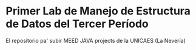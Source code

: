 # Primer Lab de Manejo de Estructura de Datos del Tercer Período
El repositorio pa' subir MEED JAVA projects de la UNICAES (La Nevería)
